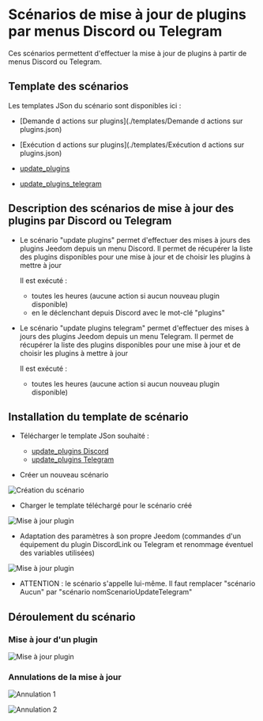 # Scénarios de mise à jour de plugins par menus Discord ou Telegram

Ces scénarios permettent d'effectuer la mise à jour de plugins à partir de menus Discord ou Telegram.

## Template des scénarios

Les templates JSon du scénario sont disponibles ici :

- [Demande d actions sur plugins](./templates/Demande d actions sur plugins.json)

- [Exécution d actions sur plugins](./templates/Exécution d actions sur plugins.json)

- [update_plugins](./templates/update_plugins.json)

- [update_plugins_telegram](./templates/update_plugins_telegram.json)

## Description des scénarios de mise à jour des plugins par Discord ou Telegram

- Le scénario "update plugins" permet d'effectuer des mises à jours des plugins Jeedom depuis un menu Discord.
  Il permet de récupérer la liste des plugins disponibles pour une mise à jour et de choisir les plugins à mettre à jour

  Il est exécuté :
    - toutes les heures (aucune action si aucun nouveau plugin disponible)
    - en le déclenchant depuis Discord avec le mot-clé "plugins"

- Le scénario "update plugins telegram" permet d'effectuer des mises à jours des plugins Jeedom depuis un menu Telegram.
  Il permet de récupérer la liste des plugins disponibles pour une mise à jour et de choisir les plugins à mettre à jour

  Il est exécuté :
    - toutes les heures (aucune action si aucun nouveau plugin disponible)

## Installation du template de scénario

- Télécharger le template JSon souhaité : 
  - [update_plugins Discord](./templates/update_plugins.json)
  - [update_plugins Telegram](./templates/update_plugins_telegram.json)

- Créer un nouveau scénario

![Création du scénario](./doc/images/createScenario.png)

- Charger le template téléchargé pour le scénario créé

![Mise à jour plugin](./doc/images/loadTemplate.png)

- Adaptation des paramètres à son propre Jeedom (commandes d'un équipement du plugin DiscordLink ou Telegram et renommage éventuel des variables utilisées)

![Mise à jour plugin](./doc/images/applyTemplate.png)

- ATTENTION : le scénario s'appelle lui-même. Il faut remplacer "scénario Aucun" par "scénario nomScenarioUpdateTelegram"

## Déroulement du scénario

### Mise à jour d'un plugin

![Mise à jour plugin](./doc/images/updatePlugin.png)

### Annulations de la mise à jour

![Annulation 1](./doc/images/updateCancelled.png)

![Annulation 2](./doc/images/UpdateCanceledFromList.png)
